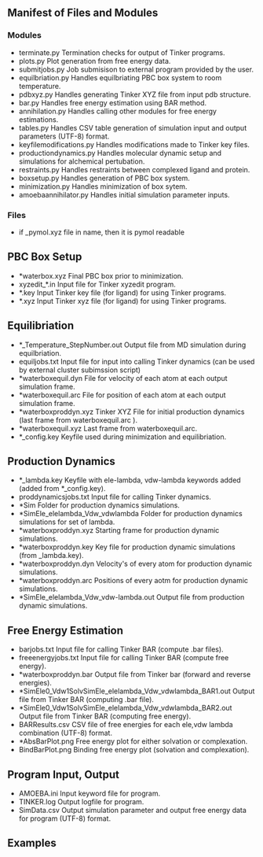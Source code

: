 ## Manifest of Files and Modules


### Modules

* terminate.py                          Termination checks for output of Tinker programs.
* plots.py                              Plot generation from free energy data.
* submitjobs.py                         Job submisison to external program provided by the user.
* equilbriation.py                      Handles equilbriating PBC box system to room temperature. 
* pdbxyz.py                             Handles generating Tinker XYZ file from input pdb structure. 
* bar.py                                Handles free energy estimation using BAR method. 
* annihilation.py                       Handles calling other modules for free energy estimations.  
* tables.py                             Handles CSV table generation of simulation input and output parameters (UTF-8) format. 
* keyfilemodifications.py               Handles modifications made to Tinker key files. 
* productiondynamics.py                 Handles molecular dynamic setup and simulations for alchemical pertubation. 
* restraints.py                         Handles restraints between complexed ligand and protein.  
* boxsetup.py                           Handles generation of PBC box system.
* minimization.py                       Handles minimization of box sytem.  
* amoebaannihilator.py                  Handles initial simulation parameter inputs. 

### Files
* if _pymol.xyz file in name, then it is pymol readable

## PBC Box Setup
* *waterbox.xyz                         Final PBC box prior to minimization. 
* xyzedit_*.in                          Input file for Tinker xyzedit program. 
* *.key                                 Input Tinker key file (for ligand) for using Tinker programs.
* *.xyz                                 Input Tinker xyz file (for ligand) for using Tinker programs.  
## Equilibriation
* *_Temperature_StepNumber.out          Output file from MD simulation during equilbriation.  
* equiljobs.txt                         Input file for input into calling Tinker dynamics (can be used by external cluster subimssion script)
* *waterboxequil.dyn                    File for velocity of each atom at each output simulation frame.  
* *waterboxequil.arc                    File for position of each atom at each output simulation frame.
* *waterboxproddyn.xyz                  Tinker XYZ File for initial production dynamics (last frame from waterboxequil.arc ). 
* *waterboxequil.xyz                    Last frame from waterboxequil.arc.
* *_config.key                          Keyfile used during minimization and equilibriation.

## Production Dynamics
* *_lambda.key                          Keyfile with ele-lambda, vdw-lambda keywords added (added from *_config.key).
* proddynamicsjobs.txt                  Input file for calling Tinker dynamics. 
* *Sim                                  Folder for production dynamics simulations. 
* *SimEle_elelambda_Vdw_vdwlambda       Folder for production dynamics simulations for set of lambda.  
* *waterboxproddyn.xyz                  Starting frame for production dynamic simulations.  
* *waterboxproddyn.key                  Key file for production dynamic simulations (from _lambda.key). 
* *waterboxproddyn.dyn                  Velocity's of every atom for production dynamic simulations. 
* *waterboxproddyn.arc                  Positions of every aotm for production dynamic simulations.  
* *SimEle_elelambda_Vdw_vdw-lambda.out  Output file from production dynamic simulations.


## Free Energy Estimation
* barjobs.txt                                               Input file for calling Tinker BAR (compute .bar files).    
* freeenergyjobs.txt                                        Input file for calling Tinker BAR (compute free energy).
* *waterboxproddyn.bar                                      Output file from Tinker bar (forward and reverse energies).  
* *SimEle0_Vdw1SolvSimEle_elelambda_Vdw_vdwlambda_BAR1.out  Output file from Tinker BAR (computing .bar file).
* *SimEle0_Vdw1SolvSimEle_elelambda_Vdw_vdwlambda_BAR2.out  Output file from Tinker BAR (computing free energy).
* BARResults.csv                                            CSV file of free energies for each ele,vdw lambda combination (UTF-8) format. 
* *AbsBarPlot.png                                           Free energy plot for either solvation or complexation.
* BindBarPlot.png                                           Binding free energy plot (solvation and complexation).

## Program Input, Output
* AMOEBA.ini                            Input keyword file for program.                                            
* TINKER.log                            Output logfile for program. 
* SimData.csv                           Output simulation parameter and output free energy data for program (UTF-8) format. 


## Examples

